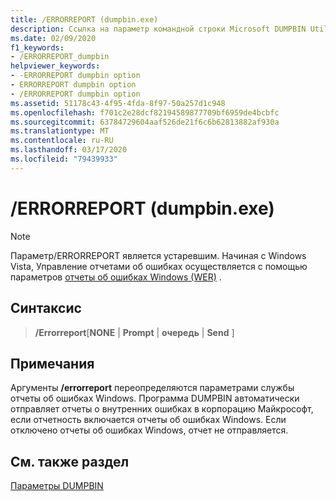 ```yaml
---
title: /ERRORREPORT (dumpbin.exe)
description: Ссылка на параметр командной строки Microsoft DUMPBIN Utility/ERRORREPORT.
ms.date: 02/09/2020
f1_keywords:
- /ERRORREPORT_dumpbin
helpviewer_keywords:
- -ERRORREPORT dumpbin option
- ERRORREPORT dumpbin option
- /ERRORREPORT dumpbin option
ms.assetid: 51178c43-4f95-4fda-8f97-50a257d1c948
ms.openlocfilehash: f701c2e28dcf82194589877709bf6959de4bcbfc
ms.sourcegitcommit: 63784729604aaf526de21f6c6b62813882af930a
ms.translationtype: MT
ms.contentlocale: ru-RU
ms.lasthandoff: 03/17/2020
ms.locfileid: "79439933"
---
```

# <a name="errorreport-dumpbinexe"></a>/ERRORREPORT (dumpbin.exe)

> [!NOTE]
> Параметр/ERRORREPORT является устаревшим. Начиная с Windows Vista, Управление отчетами об ошибках осуществляется с помощью параметров [отчеты об ошибках Windows (WER)](/windows/win32/wer/windows-error-reporting) .

## <a name="syntax"></a>Синтаксис

> **/Errorreport**\[**NONE** \| **Prompt** \| **очередь** \| **Send** ]

## <a name="remarks"></a>Примечания

Аргументы **/errorreport** переопределяются параметрами службы отчеты об ошибках Windows. Программа DUMPBIN автоматически отправляет отчеты о внутренних ошибках в корпорацию Майкрософт, если отчетность включается отчеты об ошибках Windows. Если отключено отчеты об ошибках Windows, отчет не отправляется.

## <a name="see-also"></a>См. также раздел

[Параметры DUMPBIN](dumpbin-options.md)
